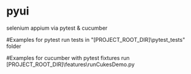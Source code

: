 # pyui
selenium appium via pytest &amp; cucumber

#Examples for pytest
run tests in "[PROJECT_ROOT_DIR]\pytest_tests" folder

#Examples for cucumber with pytest fixtures
run [PROJECT_ROOT_DIR]\features\runCukesDemo.py
